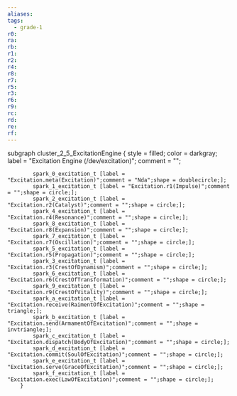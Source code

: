 ```yaml
---
aliases:
tags:
  - grade-1
r0:
ra:
rb:
r1:
r2:
r4:
r8:
r7:
r5:
r3:
r6:
r9:
rc:
rd:
re:
rf:
---
```


subgraph cluster_2_5_ExcitationEngine {
            style = filled;
            color = darkgray;
            label = "Excitation Engine (/dev/excitation)";
            comment = "";

            spark_0_excitation_t [label = "Excitation.meta(Excitation)";comment = "Nda";shape = doublecircle;];
            spark_1_excitation_t [label = "Excitation.r1(Impulse)";comment = "";shape = circle;];
            spark_2_excitation_t [label = "Excitation.r2(Catalyst)";comment = "";shape = circle;];
            spark_4_excitation_t [label = "Excitation.r4(Resonance)";comment = "";shape = circle;];
            spark_8_excitation_t [label = "Excitation.r8(Expansion)";comment = "";shape = circle;];
            spark_7_excitation_t [label = "Excitation.r7(Oscillation)";comment = "";shape = circle;];
            spark_5_excitation_t [label = "Excitation.r5(Propagation)";comment = "";shape = circle;];
            spark_3_excitation_t [label = "Excitation.r3(CrestOfDynamism)";comment = "";shape = circle;];
            spark_6_excitation_t [label = "Excitation.r6(CrestOfTransformation)";comment = "";shape = circle;];
            spark_9_excitation_t [label = "Excitation.r9(CrestOfVitality)";comment = "";shape = circle;];
            spark_a_excitation_t [label = "Excitation.receive(RaimentOfExcitation)";comment = "";shape = triangle;];
            spark_b_excitation_t [label = "Excitation.send(ArmamentOfExcitation)";comment = "";shape = invtriangle;];
            spark_c_excitation_t [label = "Excitation.dispatch(BodyOfExcitation)";comment = "";shape = circle;];
            spark_d_excitation_t [label = "Excitation.commit(SoulOfExcitation)";comment = "";shape = circle;];
            spark_e_excitation_t [label = "Excitation.serve(GraceOfExcitation)";comment = "";shape = circle;];
            spark_f_excitation_t [label = "Excitation.exec(LawOfExcitation)";comment = "";shape = circle;];
        }
